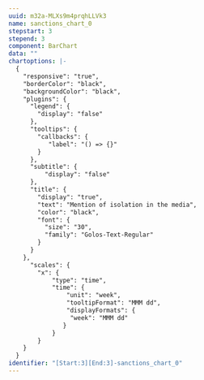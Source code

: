 ```yaml
---
uuid: m32a-MLXs9m4prqhLLVk3
name: sanctions_chart_0
stepstart: 3
stepend: 3
component: BarChart
data: ""
chartoptions: |-
  {
    "responsive": "true",
    "borderColor": "black",
    "backgroundColor": "black",
    "plugins": {
      "legend": {
        "display": "false"
      },
      "tooltips": {
        "callbacks": {
           "label": "() => {}"
        }
      },
      "subtitle": {
          "display": "false"
      },
      "title": {
        "display": "true",
        "text": "Mention of isolation in the media",
        "color": "black",
        "font": {
          "size": "30",
          "family": "Golos-Text-Regular"
        }
      }
    },
      "scales": {
        "x": {
            "type": "time",
            "time": {
                "unit": "week",
                "tooltipFormat": "MMM dd",
                "displayFormats": {
                 "week": "MMM dd"
               }
            }
        }
    }
  }
identifier: "[Start:3][End:3]-sanctions_chart_0"
---
```

